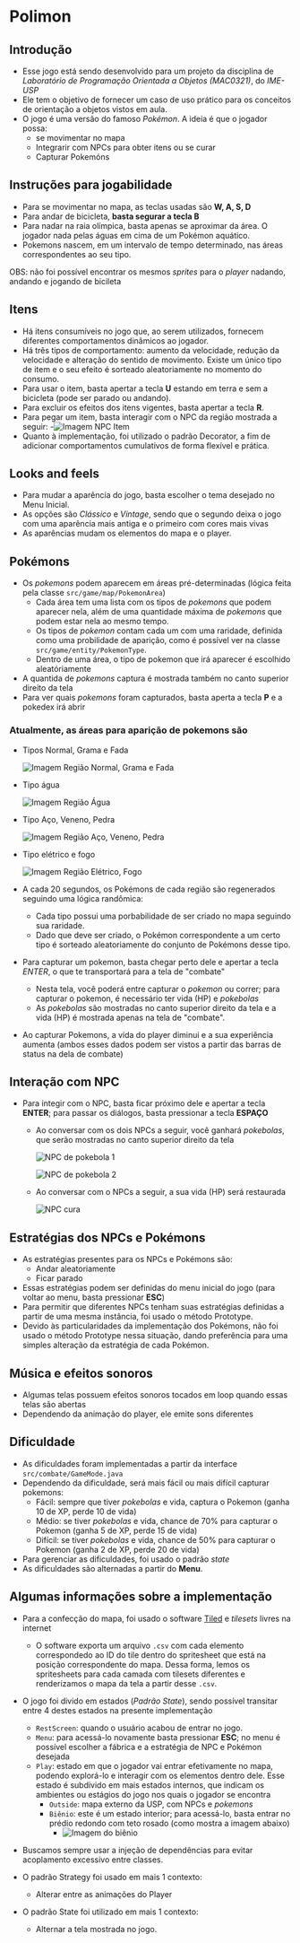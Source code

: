 # Polimon

## Introdução

- Esse jogo está sendo desenvolvido para um projeto da disciplina de _Laboratório de Programação Orientada a Objetos (MAC0321)_, do _IME-USP_
- Ele tem o objetivo de fornecer um caso de uso prático para os conceitos de orientação a objetos vistos em aula.
- O jogo é uma versão do famoso _Pokémon_. A ideia é que o jogador possa:
  - se movimentar no mapa
  - Integrarir com NPCs para obter itens ou se curar 
  - Capturar Pokemóns

## Instruções para jogabilidade
- Para se movimentar no mapa, as teclas usadas são **W, A, S, D**
- Para andar de bicicleta, **basta segurar a tecla B**
- Para nadar na raia olímpica, basta apenas se aproximar da área. O jogador nada pelas águas em cima de um Pokémon aquático.
- Pokemons nascem, em um intervalo de tempo determinado, nas áreas correspondentes ao seu tipo.

OBS: não foi possível encontrar os mesmos _sprites_ para o _player_ nadando, andando e jogando de bicileta

## Itens
- Há itens consumíveis no jogo que, ao serem utilizados, fornecem diferentes comportamentos dinâmicos ao jogador.
- Há três tipos de comportamento: aumento da velocidade, redução da velocidade e alteração do sentido de movimento. Existe um único tipo de item e o seu efeito é sorteado aleatoriamente no momento do consumo.
- Para usar o item, basta apertar a tecla **U** estando em terra e sem a bicicleta (pode ser parado ou andando).
- Para excluir os efeitos dos itens vigentes, basta apertar a tecla **R**.
- Para pegar um item, basta interagir com o NPC da região mostrada a seguir:
  -![Imagem NPC Item](assets/regiao_itens.png)
- Quanto à implementação, foi utilizado o padrão Decorator, a fim de adicionar comportamentos cumulativos de forma flexível e prática.


## Looks and feels
- Para mudar a aparência do jogo, basta escolher o tema desejado no Menu Inicial.
- As opções são _Clássico_ e _Vintage_, sendo que o segundo deixa o jogo com uma aparência mais antiga e o primeiro com cores mais vivas
- As aparências mudam os elementos do mapa e o player.

## Pokémons
- Os _pokemons_ podem aparecem em áreas pré-determinadas (lógica feita pela classe `src/game/map/PokemonArea`)
  - Cada área tem uma lista com os tipos de _pokemons_ que podem aparecer nela, além de uma quantidade máxima de _pokemons_ que podem estar nela ao mesmo tempo.
  - Os tipos de _pokemon_ contam cada um com uma raridade, definida como uma probilidade de aparição, como é possível ver na classe `src/game/entity/PokemonType`.
  - Dentro de uma área, o tipo de pokemon que irá aparecer é escolhido aleatóriamente
- A quantida de _pokemons_ captura é mostrada também no canto superior direito da tela
- Para ver quais _pokemons_ foram capturados, basta aperta a tecla **P** e a pokedex irá abrir  

### Atualmente, as áreas para aparição de pokemons são
- Tipos Normal, Grama e Fada

  ![Imagem Região Normal, Grama e Fada](assets/pokemon_normal.png)

- Tipo água

   ![Imagem Região Água](assets/pokemon_agua.png)

- Tipo Aço, Veneno, Pedra
  
  ![Imagem Região Aço, Veneno, Pedra](assets/pokemon_metal.png)

- Tipo elétrico e fogo

  ![Imagem Região Elétrico, Fogo](assets/pokemon_eletrico.jpg)

- A cada 20 segundos, os Pokémons de cada região são regenerados seguindo uma lógica randômica:
  - Cada tipo possui uma porbabilidade de ser criado no mapa seguindo sua raridade.
  - Dado que deve ser criado, o Pokémon correspondente a um certo tipo é sorteado aleatoriamente do conjunto de Pokémons desse tipo.
- Para capturar um pokemon, basta chegar perto dele e apertar a tecla *ENTER*, o que te transportará para a tela de "combate"
  - Nesta tela, você poderá entre capturar o _pokemon_ ou correr; para capturar o pokemon, é necessário ter vida (HP) e _pokebolas_
  - As _pokebolas_ são mostradas no canto superior direito da tela e a vida (HP) é mostrada apenas na tela de "combate".
- Ao capturar Pokemons, a vida do player diminui e a sua experiência aumenta (ambos esses dados podem ser vistos a partir das barras de status na dela de combate)

## Interação com NPC
- Para integir com o NPC, basta ficar próximo dele e apertar a tecla **ENTER**; para passar os diálogos, basta pressionar a tecla **ESPAÇO**
  - Ao conversar com os dois NPCs a seguir, você ganhará _pokebolas_, que serão mostradas no canto superior direito da tela

    ![NPC de pokebola 1](assets/pokebola1.jpg)

    ![NPC de pokebola 2](assets/pokebola2.jpg)

  - Ao conversar com o NPCs a seguir, a sua vida (HP) será restaurada

    ![NPC cura](assets/cura.jpg)

## Estratégias dos NPCs e Pokémons
- As estratégias presentes para os NPCs e Pokémons são:
  - Andar aleatoriamente
  - Ficar parado
- Essas estratégias podem ser definidas do menu inicial do jogo (para voltar ao menu, basta pressionar **ESC**)
- Para permitir que diferentes NPCs tenham suas estratégias definidas a partir de uma mesma instância, foi usado o método Prototype.
- Devido às particularidades da implementação dos Pokémons, não foi usado o método Prototype nessa situação, dando preferência para uma simples alteração da estratégia de cada Pokémon.

## Música e efeitos sonoros
  - Algumas telas possuem efeitos sonoros tocados em loop quando essas telas são abertas
  - Dependendo da animação do player, ele emite sons diferentes

## Dificuldade
- As dificuldades foram implementadas a partir da interface `src/combate/GameMode.java`
- Dependendo da dificuldade, será mais fácil ou mais difícil capturar pokemons:
  - Fácil: sempre que tiver _pokebolas_ e vida, captura o Pokemon (ganha 10 de XP, perde 10 de vida)
  - Médio: se tiver _pokebolas_ e vida, chance de 70% para capturar o Pokemon (ganha 5 de XP, perde 15 de vida)
  - Difícil: se tiver _pokebolas_ e vida, chance de 50% para capturar o Pokemon (ganha 2 de XP, perde 20 de vida)
- Para gerenciar as dificuldades, foi usado o padrão _state_
- As dificuldades são alternadas a partir do **Menu**.

## Algumas informações sobre a implementação

- Para a confecção do mapa, foi usado o software [Tiled](https://www.mapeditor.org/) e _tilesets_ livres na internet
  - O software exporta um arquivo `.csv` com cada elemento correspondedo ao ID do tile dentro do spritesheet que está na posição correspondente do mapa. Dessa forma, lemos os spritesheets para cada camada com tilesets diferentes e renderizamos o mapa da tela a partir desse `.csv`.

- O jogo foi divido em estados (_Padrão State_), sendo possível transitar entre 4 destes estados na presente implementação
  - `RestScreen`: quando o usuário acabou de entrar no jogo.
  - `Menu`: para acessá-lo novamente basta pressionar **ESC**; no menu é possível escolher a fábrica e a estratégia de NPC e Pokémon desejada
  - `Play`: estado em que o jogador vai entrar efetivamente no mapa, podendo explorá-lo e interagir com os elementos dentro dele. Esse estado é subdivido
em mais estados internos, que indicam os ambientes ou estágios do jogo nos quais o jogador se encontra
    - `Outside`: mapa externo da USP, com NPCs e _pokemons_
    - `Biênio`: este é um estado interior; para acessá-lo, basta entrar no prédio redondo com teto rosado (como mostra a imagem abaixo)
      - ![Imagem do biênio](assets/bienio.png)

- Buscamos sempre usar a injeção de dependências para evitar acoplamento excessivo entre classes.

- O padrão Strategy foi usado em mais 1 contexto:
  - Alterar entre as animações do Player

- O padrão State foi utilizado em mais 1 contexto:
  - Alternar a tela mostrada no jogo.